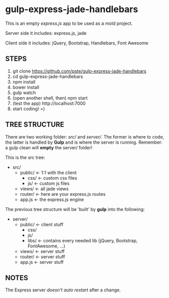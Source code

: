 # gulp-express-jade-handlebars

This is an empty *express.js* app to be used as a mold project.

Server side it includes: express.js, jade

Client side it includes: jQuery, Bootstrap, Handlebars, Font Awesome

## STEPS

1. git clone https://github.com/pste/gulp-express-jade-handlebars
2. cd gulp-express-jade-handlebars
3. npm install
4. bower install
5. gulp watch
6. (open another shell, then) npm start
7. (test the app) http://localhost:7000
8. start coding! =)

## TREE STRUCTURE

There are two working folder: *src/* and *server/*. The former is where to code, the latter is handled by **Gulp** and is where the server is running.
Remember: a gulp clean will **empty** the server/ folder!

This is the src tree:
- src/
  - public/ <- 1:1 with the client
    - css/ <- custom css files
    - js/ <- custom js files
  - views/ <- all jade views
  - router/ <- here are your express.js routes
  - app.js <- the express.js engine
  
The previous tree structure will be 'built' by **gulp** into the following:
- server/
  - public/ <- client stuff
    - css/
    - js/
    - libs/ <- contains every needed lib (jQuery, Bootstrap, FontAwesome, ...)
  - views/ <- server stuff
  - router/ <- server stuff
  - app.js <- server stuff
  
## NOTES

The Express server *doesn't auto restart* after a change.
